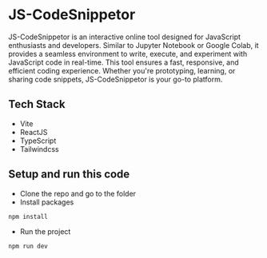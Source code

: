 # JS-CodeSnippetor
JS-CodeSnippetor is an interactive online tool designed for JavaScript enthusiasts and developers. Similar to Jupyter Notebook or Google Colab, it provides a seamless environment to write, execute, and experiment with JavaScript code in real-time. This tool ensures a fast, responsive, and efficient coding experience. Whether you're prototyping, learning, or sharing code snippets, JS-CodeSnippetor is your go-to platform.

## Tech Stack
- Vite
- ReactJS
- TypeScript
- Tailwindcss

## Setup and run this code
 - Clone the repo and go to the folder
 - Install packages
  ```
  npm install
  ```
 - Run the project
  ```
  npm run dev
  ```